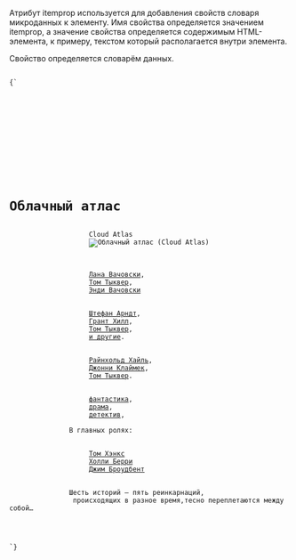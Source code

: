 <p>
	Атрибут <LA>itemprop</LA> используется для добавления свойств словаря микроданных к элементу. Имя свойства определяется значением <LA>itemprop</LA>, а значение свойства определяется содержимым HTML-элемента, к примеру, текстом который располагается внутри элемента.
</p>

<p>
	Свойство определяется словарём данных. 
</p>

<ExampleBox>

<Code>
{`
<!DOCTYPE html>
<html>
	 <head>
		  <meta charset="utf-8">
		  <title>itemprop</title>
	 </head>
	 <body>
		  <div itemscope itemtype="http://schema.org/Movie">
			   <div>
				    <h1 itemprop="name">Облачный атлас </h1>
				    <span itemprop="alternativeHeadline">Cloud Atlas</span>
				    <img src="http://st.kinopoisk.ru/images/film/464484.jpg" alt="Облачный атлас (Cloud Atlas)" itemprop="image"/>
			   </div>
			   <span>
				    <a itemprop="director" href="/name/23330/">Лана Вачовски</a>,
				    <a itemprop="director" href="/name/26439/">Том Тыквер</a>,
				    <a itemprop="director" href="/name/23329/">Энди Вачовски</a>
			   </span>
			   <span>
				    <a itemprop="producer" href="/name/26437/">Штефан Арндт</a>,
				    <a itemprop="producer" href="/name/31351/">Грант Хилл</a>,
				    <a itemprop="producer" href="/name/26439/">Том Тыквер</a>,
				    <a href="/film/464484/cast/#producer" >и другие</a>.
			   </span>
			   <span>
				    <a itemprop="musicBy" href="/name/312865/">Райнхольд Хайль</a>,
				    <a itemprop="musicBy" href="/name/608605/">Джонни Клаймек</a>,
				    <a itemprop="musicBy" href="/name/26439/">Том Тыквер</a>.
			   </span>
			   <span>
				    <a itemprop="genre" href="/level/10/m_act%5Bgenre%5D/2/">фантастика</a>,
				    <a itemprop="genre" href="/level/10/m_act%5Bgenre%5D/8/">драма</a>,
				    <a itemprop="genre" href="/level/10/m_act%5Bgenre%5D/17/">детектив</a>,
			   </span>  
			   <span class="title">В главных ролях:</span>
			   <div> 
				    <a itemprop="actor" href="/name/9144/">Том Хэнкс</a>
				    <a itemprop="actor" href="/name/1179/">Холли Берри</a>
				    <a itemprop="actor" href="/name/38704/">Джим Броудбент</a>
			   </div>
			   <span itemprop="description">Шесть историй — пять реинкарнаций, 
			    происходящих в разное время,тесно переплетаются между собой…</span>
		  </div>
	 </body>
</html>
`}
</Code>

</ExampleBox>


